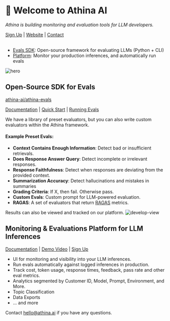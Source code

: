 # 👋 Welcome to Athina AI
_Athina is building monitoring and evaluation tools for LLM developers._

[Sign Up](https://app.athina.ai/) | [Website](https://athina.ai/) | [Contact](https://athina.ai/)
<br /><br />

- [Evals SDK](https://github.com/athina-ai/athina-evals): Open-source framework for evaluating LLMs (Python + CLI)
- [Platform](https://docs.athina.ai/monitoring): Monitor your production inferences, and automatically run evals



![hero](https://github.com/athina-ai/.github/assets/7515552/c9da94de-8854-41ab-8f24-d4522b634c83)


## Open-Source SDK for Evals
[athina-ai/athina-evals](https://github.com/athina-ai/athina-evals)

[Documentation](https://docs.athina.ai/evals) | [Quick Start](https://docs.athina.ai/evals/quick_start) | [Running Evals](https://docs.athina.ai/evals/running_evals) 

We have a library of preset evaluators, but you can also write custom evaluators within the Athina framework. 

#### Example Preset Evals:

- **Context Contains Enough Information**: Detect bad or insufficient retrievals.
- **Does Response Answer Query**: Detect incomplete or irrelevant responses.
- **Response Faithfulness**: Detect when responses are deviating from the provided context.
- **Summarization Accuracy**: Detect hallucinations and mistakes in summaries
- **Grading Criteria**: If X, then fail. Otherwise pass.
- **Custom Evals**: Custom prompt for LLM-powered evaluation.
- **RAGAS**: A set of evaluators that return [RAGAS](https://github.com/explodinggradients/ragas) metrics.

Results can also be viewed and tracked on our platform.
![develop-view](https://github.com/athina-ai/.github/assets/7515552/5aaf9d9f-8462-45b2-81c9-946c800991fd)



## Monitoring & Evaluations Platform for LLM Inferences

[Documentation](https://docs.athina.ai/monitoring) | [Demo Video](https://bit.ly/athina-platform-demo) | [Sign Up](https://app.athina.ai)

- UI for monitoring and visibility into your LLM inferences.
- Run evals automatically against logged inferences in production.
- Track cost, token usage, response times, feedback, pass rate and other eval metrics.
- Analytics segmented by Customer ID, Model, Prompt, Environment, and More.
- Topic Classification
- Data Exports
- ... and more

Contact hello@athina.ai if you have any questions.


<!--

**Here are some ideas to get you started:**

🙋‍♀️ A short introduction - what is your organization all about?
🌈 Contribution guidelines - how can the community get involved?
👩‍💻 Useful resources - where can the community find your docs? Is there anything else the community should know?
🍿 Fun facts - what does your team eat for breakfast?
🧙 Remember, you can do mighty things with the power of [Markdown](https://docs.github.com/github/writing-on-github/getting-started-with-writing-and-formatting-on-github/basic-writing-and-formatting-syntax)
-->

